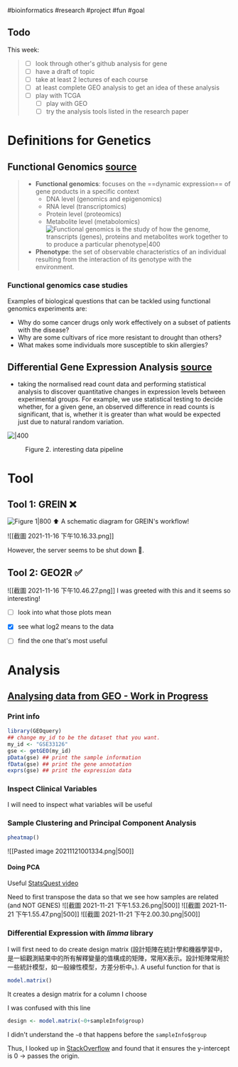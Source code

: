 #bioinformatics #research #project #fun #goal

## Todo

This week:

> - [ ] look through other's github analysis for gene
> - [ ] have a draft of topic
> - [ ] take at least 2 lectures of each course
> - [ ] at least complete GEO analysis to get an idea of these analysis
> - [ ] play with TCGA
>   - [ ] play with GEO
>   - [ ] try the analysis tools listed in the research paper
# Definitions for Genetics 
## Functional Genomics [source](https://www.ebi.ac.uk/training/online/courses/functional-genomics-i-introduction-and-design/what-is-functional-genomics/)
>- **Functional genomics**:  focuses on the ==dynamic expression== of gene products in a specific context
>     -   DNA level (genomics and epigenomics)
>     -   RNA level (transcriptomics)
>     -   Protein level (proteomics)
>     -   Metabolite level (metabolomics)
>     ![Functional genomics is the study of how the genome, transcripts (genes), proteins and metabolites work together to to produce a particular phenotype|400](https://www.ebi.ac.uk/training/online/courses/functional-genomics-i-introduction-and-design/wp-content/uploads/sites/60/2020/05/Figure01-1024x747.png "Functional genomics is the study of how the genome, transcripts (genes), proteins and metabolites work together to to produce a particular phenotype")
>- **Phenotype**: the set of observable characteristics of an individual resulting from the interaction of its genotype with the environment.

### Functional genomics case studies

Examples of biological questions that can be tackled using functional genomics experiments are:

-   Why do some cancer drugs only work effectively on a subset of patients with the disease?
-   Why are some cultivars of rice more resistant to drought than others?
-   What makes some individuals more susceptible to skin allergies?

## Differential Gene Expression Analysis [source](https://www.ebi.ac.uk/training/online/courses/functional-genomics-ii-common-technologies-and-data-analysis-methods/rna-sequencing/performing-a-rna-seq-experiment/data-analysis/differential-gene-expression-analysis/)
- taking the normalised read count data and performing statistical analysis to discover quantitative changes in expression levels between experimental groups. For example, we use statistical testing to decide whether, for a given gene, an observed difference in read counts is significant, that is, whether it is greater than what would be expected just due to natural random variation.

![|400](https://www.ebi.ac.uk/training/online/courses/functional-genomics-ii-common-technologies-and-data-analysis-methods/wp-content/uploads/sites/70/2020/09/Fig11-updated-1024x887.png "RNA-seq processing pipeline used to generate gene expression data in Expression Atlas")
<figure>Figure 2. interesting data pipeline</figure>

# Tool
## Tool 1: GREIN ❌

![Figure 1|800](https://media.springernature.com/full/springer-static/image/art%3A10.1038%2Fs41598-019-43935-8/MediaObjects/41598_2019_43935_Fig1_HTML.png)
⬆️ A schematic diagram for GREIN's workflow!

![[截圖 2021-11-16 下午10.16.33.png]]

However, the server seems to be shut down 🤧.

## Tool 2: GEO2R ✅

![[截圖 2021-11-16 下午10.46.27.png]]
I was greeted with this and it seems so interesting!

- [ ] look into what those plots mean
- [x] see what log2 means to the data
- [ ] find the one that's most useful


# Analysis
## [Analysing data from GEO - Work in Progress](https://sbc.shef.ac.uk/geo_tutorial/tutorial.nb.html#Introduction)
### Print info
```r
library(GEOquery)
## change my_id to be the dataset that you want.
my_id <- "GSE33126"
gse <- getGEO(my_id)
pData(gse) ## print the sample information
fData(gse) ## print the gene annotation
exprs(gse) ## print the expression data
```
### Inspect Clinical Variables
I will need to inspect what variables will be useful

### Sample Clustering and Principal Component Analysis
```r
pheatmap()
```
![[Pasted image 20211121001334.png|500]]
#### Doing PCA
Useful [StatsQuest video](https://www.youtube.com/watch?v=0Jp4gsfOLMs)

Need to first transpose the data so that we see how samples are related (and NOT GENES)
![[截圖 2021-11-21 下午1.53.26.png|500]]
![[截圖 2021-11-21 下午1.55.47.png|500]]
![[截圖 2021-11-21 下午2.00.30.png|500]]

### Differential Expression with *limma* library

I will first need to do create design matrix (設計矩陣在統計學和機器學習中，是一組觀測結果中的所有解釋變量的值構成的矩陣，常用X表示。設計矩陣常用於一些統計模型，如一般線性模型，方差分析中。). A useful function for that is 
```r
model.matrix()
```
It creates a design matrix for a column I choose

I was confused with this line
```r
design <- model.matrix(~0+sampleInfo$group)
```
I didn't understand the ```~0``` that happens before the ```sampleInfo$group```

Thus, I looked up in [StackOverflow](https://stackoverflow.com/questions/12737783/r-tilde-operator-what-does-0a-means) and found that it ensures the y-intercept is 0 -> passes the origin. 
